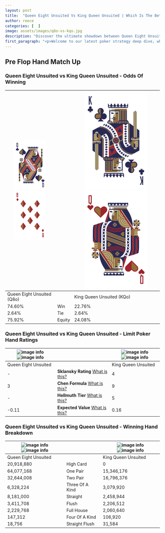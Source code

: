 ```yaml
---
layout: post
title:  "Queen Eight Unsuited Vs King Queen Unsuited | Which Is The Better Hand In Poker? A Complete Guide"
author: reece
categories: [  ]
image: assets/images/q8o-vs-kqo.jpg
description: "Discover the ultimate showdown between Queen Eight Unsuited and King Queen Unsuited in poker! Uncover the odds, strategies, and scenarios where one hand triumphs over the other. Get ready to up your poker game with this thrilling analysis."
first_paragraph: "<p>Welcome to our latest poker strategy deep dive, where we're pitting two distinct hands against each other in a high-stakes showdown: Queen Eight Unsuited vs King Queen Unsuited.</p><p>In the dynamic world of poker, every decision counts, and knowing which hand holds the upper hand is key to your success at the table.</p><p>In this article, we'll dissect these two hands, explore the scenarios where one dominates the other, and equip you with the knowledge to make strategic choices that can tip the odds in your favor.</p><p>Get ready to unravel the intriguing dynamics of these poker hands and elevate your game to new heights.</p>"
---
```




[comment]: # (sp0)

## Pre Flop Hand Match Up

<div class="table hand-ratings" markdown="1"> 



### Queen Eight Unsuited vs King Queen Unsuited - Odds Of Winning


    
| ![image info](assets/images/hand1/Q.png) ![image info](assets/images/hand1/8o.png) |  | ![image info](assets/images/hand2/K.png) ![image info](assets/images/hand2/qo.png) |
| -------- | -------- | -------- |
| Queen Eight Unsuited (Q8o) |  | King Queen Unsuited (KQo) |
| 74.60% | Win | 22.76% |
| 2.64% | Tie | 2.64% |
| 75.92% | Equity | 24.08% |




[comment]: # (sp1)



### Queen Eight Unsuited vs King Queen Unsuited - Limit Poker Hand Ratings


    
| ![image info](https://www.riverpairs.com/assets/images/hand1/Q.png) ![image info](https://www.riverpairs.com/assets/images/hand1/8o.png) |  | ![image info](https://www.riverpairs.com/assets/images/hand2/K.png) ![image info](https://www.riverpairs.com/assets/images/hand2/qo.png) |
| -------- | -------- | -------- |
| Queen Eight Unsuited |  | King Queen Unsuited |
| - | **Sklansky Rating** [What is this?](/sklansky-rating-explained) | 4 |
| 3 | **Chen Formula** [What is this?](/chen-formula-explained) | 9 |
| - | **Hellmuth Tier** [What is this?](/Hellmuth-tier-explained) | 5 |
| -0.11 | **Expected Value** [What is this?](/expected-value-explained) | 0.16 |




[comment]: # (sp2)



### Queen Eight Unsuited vs King Queen Unsuited - Winning Hand Breakdown


    
| ![image info](https://www.riverpairs.com/assets/images/hand1/Q.png) ![image info](https://www.riverpairs.com/assets/images/hand1/8o.png) |  | ![image info](https://www.riverpairs.com/assets/images/hand2/K.png) ![image info](https://www.riverpairs.com/assets/images/hand2/qo.png) |
| -------- | -------- | -------- |
| Queen Eight Unsuited |  | King Queen Unsuited |
| 20,918,880 | High Card | 0 |
| 64,077,168 | One Pair | 15,346,176 |
| 32,644,008 | Two Pair | 16,796,376 |
| 6,328,224 | Three Of A Kind | 3,079,920 |
| 8,181,000 | Straight | 2,458,944 |
| 3,411,708 | Flush | 2,206,512 |
| 2,229,768 | Full House | 2,060,640 |
| 147,312 | Four Of A Kind | 106,920 |
| 18,756 | Straight Flush | 31,584 |




[comment]: # (sp3)



</div>

[comment]: # (sp4)



[comment]: # (sp5)

